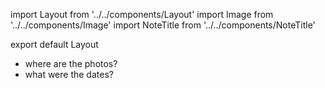 import Layout from '../../components/Layout'
import Image from '../../components/Image'
import NoteTitle from '../../components/NoteTitle'

export default Layout

<NoteTitle title="Shenandoah" />

- where are the photos?
- what were the dates?
